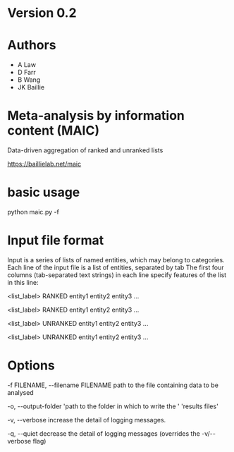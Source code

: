 # Version 0.2

# Authors
- A Law
- D Farr
- B Wang
- JK Baillie

# Meta-analysis by information content (MAIC)
Data-driven aggregation of ranked and unranked lists

https://baillielab.net/maic

# basic usage

python maic.py -f <inputfilename>

# Input file format

Input is a series of lists of named entities, which may belong to categories. Each line of the input file is a list of entities, separated by tab
The first four columns (tab-separated text strings) in each line specify features of the list in this line:

<category>	<list_label>	RANKED	<unused>	entity1	entity2	entity3	...

<category>	<list_label>	RANKED	<unused>	entity1	entity2	entity3	...

<category>	<list_label>	UNRANKED	<unused>	entity1	entity2	entity3	...

<category>	<list_label>	UNRANKED	<unused>	entity1	entity2	entity3	...

# Options

-f FILENAME, --filename FILENAME
                      path to the file containing data to be analysed

-o, --output-folder 'path to the folder in which to write the '
                             'results files'

-v, --verbose         increase the detail of logging messages.

-q, --quiet           decrease the detail of logging messages (overrides the
                      -v/--verbose flag)


